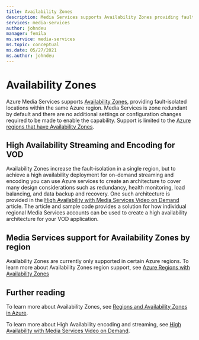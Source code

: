 ```yaml
---
title: Availability Zones
description: Media Services supports Availability Zones providing fault-isolation
services: media-services
author: johndeu
manager: femila
ms.service: media-services
ms.topic: conceptual
ms.date: 05/27/2021
ms.author: johndeu
---
```

# Availability Zones

Azure Media Services supports [Availability Zones](../../availability-zones/az-overview.md), providing fault-isolated locations within the same Azure region. Media Services is zone redundant by default and there are no additional settings or configuration changes required to be made to enable the capability. Support is limited to the [Azure regions that have Availability Zones](../../availability-zones/az-region.md#azure-regions-with-availability-zones).

## High Availability Streaming and Encoding for VOD

Availability Zones increase the fault-isolation in a single region, but to achieve a high availability deployment for on-demand streaming and encoding you can use Azure services to create an architecture to cover many design considerations such as redundancy, health monitoring, load balancing, and data backup and recovery. One such architecture is provided in the [High Availability with Media Services Video on Demand](architecture-high-availability-encoding-concept.md) article.
The article and sample code provides a solution for how individual regional Media Services accounts can be used to create a high availability architecture for your VOD application.

## Media Services support for Availability Zones by region

Availability Zones are currently only supported in certain Azure regions. To learn more about Availability Zones region support, see [Azure Regions with Availability Zones](../../availability-zones/az-region.md#azure-regions-with-availability-zones)

## Further reading

To learn more about Availability Zones, see [Regions and Availability Zones in Azure](../../availability-zones/az-overview.md).

To learn more about High Availability encoding and streaming, see [High Availability with Media Services Video on Demand](architecture-high-availability-encoding-concept.md).
